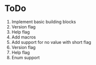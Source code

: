 # ToDo
 1. Implement basic building blocks
   1. Version flag
   2. Help flag
 2. Add macros
  1. Add support for no value with short flag
  2. Version flag
  3. Help flag
  4. Enum support